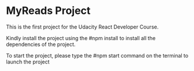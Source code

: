 # MyReads Project

This is the first project for the Udacity React Developer Course.

Kindly install the project using the #npm install to install all the dependencies of the project.

To start the project, please type the #npm start command on the terminal to launch the project
